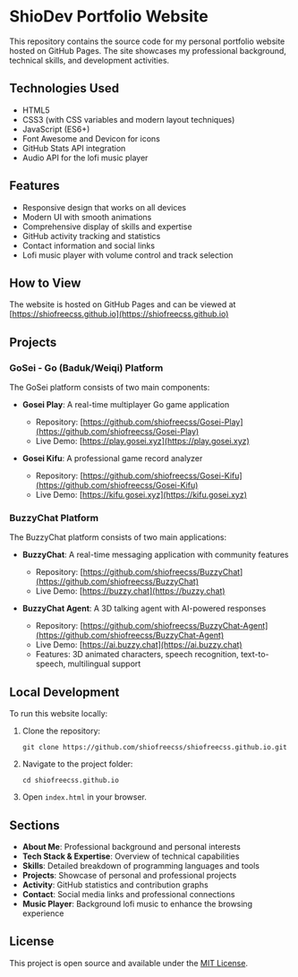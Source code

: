 # ShioDev Portfolio Website

This repository contains the source code for my personal portfolio website hosted on GitHub Pages. The site showcases my professional background, technical skills, and development activities.

## Technologies Used

- HTML5
- CSS3 (with CSS variables and modern layout techniques)
- JavaScript (ES6+)
- Font Awesome and Devicon for icons
- GitHub Stats API integration
- Audio API for the lofi music player

## Features

- Responsive design that works on all devices
- Modern UI with smooth animations
- Comprehensive display of skills and expertise
- GitHub activity tracking and statistics
- Contact information and social links
- Lofi music player with volume control and track selection

## How to View

The website is hosted on GitHub Pages and can be viewed at [https://shiofreecss.github.io](https://shiofreecss.github.io)

## Projects

### GoSei - Go (Baduk/Weiqi) Platform

The GoSei platform consists of two main components:

- **Gosei Play**: A real-time multiplayer Go game application
  - Repository: [https://github.com/shiofreecss/Gosei-Play](https://github.com/shiofreecss/Gosei-Play)
  - Live Demo: [https://play.gosei.xyz](https://play.gosei.xyz)

- **Gosei Kifu**: A professional game record analyzer
  - Repository: [https://github.com/shiofreecss/Gosei-Kifu](https://github.com/shiofreecss/Gosei-Kifu)
  - Live Demo: [https://kifu.gosei.xyz](https://kifu.gosei.xyz)

### BuzzyChat Platform

The BuzzyChat platform consists of two main applications:

- **BuzzyChat**: A real-time messaging application with community features
  - Repository: [https://github.com/shiofreecss/BuzzyChat](https://github.com/shiofreecss/BuzzyChat)
  - Live Demo: [https://buzzy.chat](https://buzzy.chat)

- **BuzzyChat Agent**: A 3D talking agent with AI-powered responses
  - Repository: [https://github.com/shiofreecss/BuzzyChat-Agent](https://github.com/shiofreecss/BuzzyChat-Agent)
  - Live Demo: [https://ai.buzzy.chat](https://ai.buzzy.chat)
  - Features: 3D animated characters, speech recognition, text-to-speech, multilingual support

## Local Development

To run this website locally:

1. Clone the repository:
   ```
   git clone https://github.com/shiofreecss/shiofreecss.github.io.git
   ```

2. Navigate to the project folder:
   ```
   cd shiofreecss.github.io
   ```

3. Open `index.html` in your browser.

## Sections

- **About Me**: Professional background and personal interests
- **Tech Stack & Expertise**: Overview of technical capabilities
- **Skills**: Detailed breakdown of programming languages and tools
- **Projects**: Showcase of personal and professional projects
- **Activity**: GitHub statistics and contribution graphs
- **Contact**: Social media links and professional connections
- **Music Player**: Background lofi music to enhance the browsing experience

## License

This project is open source and available under the [MIT License](LICENSE). 